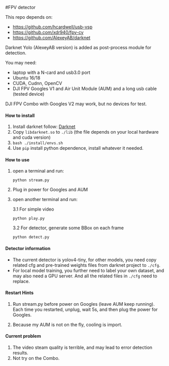#FPV detector

This repo depends on: 

- https://github.com/hcardwell/usb-vsp
- https://github.com/xdr940/fpv-cv
- https://github.com/AlexeyAB/darknet

Darknet Yolo (AlexeyAB version) is added as post-process module for detection.

You may need:
- laptop with a N-card and usb3.0 port
- Ubuntu 16/18
- CUDA, Cudnn, OpenCV
- DJI FPV Googles V1 and Air Unit Module (AUM) and a long usb cable (tested device)

DJI FPV Combo with Googles V2 may work, but no devices for test.

#### How to install ###############
1. Install darknet follow: [Darknet](https://github.com/AlexeyAB/darknet)
2. Copy `libdarknet.so` to `./lib` (the file depends on your local hardware and cuda version)
3. `bash ./install/envs.sh` 
4. Use `pip` install python dependence, install whatever it needed.

#### How to use ###############

1. open a terminal and run:
    ```apex
    python stream.py
    ```

2. Plug in power for Googles and AUM
   
3. open another terminal and run:
    
    3.1 For simple video 
    ```apex
    python play.py
    ```
   3.2 For detector, generate some BBox on each frame
    ```apex
    python detect.py
    ```
#### Detector information
- The current detector is yolov4-tiny, for other models, you need copy related cfg and pre-trained weights files from darknet project to `./cfg`.
- For local model training, you further need to label your own dataset, and may also need a GPU server. And all the related files in `./cfg` need to replace.

#### Restart Hints ###############
1. Run stream.py before power on Googles (leave AUM keep running). Each time you restarted, unplug, wait 5s, and then plug the power for Googles.

2. Because my AUM is not on the fly, cooling is import.

#### Current problem
1. The video steam quality is terrible, and may lead to error detection results.
2. Not try on the Combo.

